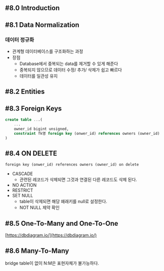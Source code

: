 ## #8.0 Introduction

## #8.1 Data Normalization

### 데이터 정규화
- 관계형 데이터베이스를 구조화하는 과정
- 장점
	- Database에서 중복되는 data를 제거할 수 있게 해준다
	- 중복되지 않으므로 데이터 수정/ 추가/ 삭제가 쉽고 빠르다
	- 데이터를 일관성 유지

## #8.2 Entities

## #8.3 Foreign Keys

```sql
create table ...(
	...
	owner_id bigint unsigned,
	constraint fk명 foreign key (onwer_id) references owners (owner_id)
)
```

## #8.4 ON DELETE

`foreign key (onwer_id) references owners (owner_id) on delete`
- CASCADE
	- 관련된 레코드가 삭제되면 그것과 연결된 다른 레코드도 삭제 된다.
- NO ACTION
- RESTRICT
- SET NULL
	- table이 삭제되면 해당 왜래키를 null로 설정한다.
	- NOT NULL 제약 확인

## #8.5 One-To-Many and One-To-One
[https://dbdiagram.io/](https://dbdiagram.io/)

## #8.6 Many-To-Many

bridge table이 없이 N:M은 표현자체가 불가능하다.
